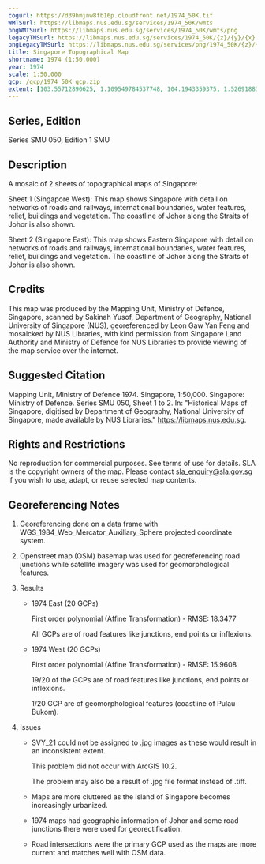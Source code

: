 ```yaml
---
cogurl: https://d39hmjnw8fb16p.cloudfront.net/1974_50K.tif
WMTSurl: https://libmaps.nus.edu.sg/services/1974_50K/wmts
pngWMTSurl: https://libmaps.nus.edu.sg/services/1974_50K/wmts/png
legacyTMSurl: https://libmaps.nus.edu.sg/services/1974_50K/{z}/{y}/{x}
pngLegacyTMSurl: https://libmaps.nus.edu.sg/services/png/1974_50K/{z}/{y}/{x}
title: Singapore Topographical Map
shortname: 1974 (1:50,000)
year: 1974
scale: 1:50,000
gcp: /gcp/1974_50K_gcp.zip
extent: [103.55712890625, 1.109549784537748, 104.1943359375, 1.526918838498517]
---
```


## Series, Edition

Series SMU 050, Edition 1 SMU

## Description

A mosaic of 2 sheets of topographical maps of Singapore:

Sheet 1 (Singapore West): This map shows Singapore with detail on networks of roads and railways, international boundaries, water features, relief, buildings and vegetation. The coastline of Johor along the Straits of Johor is also shown.

Sheet 2 (Singapore East): This map shows Eastern Singapore with detail on networks of roads and railways, international boundaries, water features, relief, buildings and vegetation. The coastline of Johor along the Straits of Johor is also shown.

## Credits

This map was produced by the Mapping Unit, Ministry of Defence, Singapore, scanned by Sakinah Yusof, Department of Geography, National University of Singapore (NUS), georeferenced by Leon Gaw Yan Feng and mosaicked by NUS Libraries, with kind permission from Singapore Land Authority and Ministry of Defence for NUS Libraries to provide viewing of the map service over the internet.

## Suggested Citation

Mapping Unit, Ministry of Defence 1974. Singapore, 1:50,000. Singapore: Ministry of Defence. Series SMU 050, Sheet 1 to 2. In: "Historical Maps of Singapore, digitised by Department of Geography, National University of Singapore, made available by NUS Libraries." https://libmaps.nus.edu.sg.

## Rights and Restrictions

No reproduction for commercial purposes. See terms of use for details. SLA is the copyright owners of the map. Please contact sla_enquiry@sla.gov.sg if you wish to use, adapt, or reuse selected map contents.

## Georeferencing Notes

1. Georeferencing done on a data frame with WGS_1984_Web_Mercator_Auxiliary_Sphere projected coordinate system.

2. Openstreet map (OSM) basemap was used for georeferencing road junctions while satellite imagery was used for geomorphological features.

3. Results

   - 1974 East (20 GCPs)

     First order polynomial (Affine Transformation) - RMSE: 18.3477

     All GCPs are of road features like junctions, end points or inflexions.

   - 1974 West (20 GCPs)

     First order polynomial (Affine Transformation) - RMSE: 15.9608

     19/20 of the GCPs are of road features like junctions, end points or inflexions.

     1/20 GCP are of geomorphological features (coastline of Pulau Bukom).

4. Issues

   - SVY_21 could not be assigned to .jpg images as these would result in an inconsistent extent.

     This problem did not occur with ArcGIS 10.2.

     The problem may also be a result of .jpg file format instead of .tiff.

   - Maps are more cluttered as the island of Singapore becomes increasingly urbanized.
   - 1974 maps had geographic information of Johor and some road junctions there were used for georectification.
   - Road intersections were the primary GCP used as the maps are more current and matches well with OSM data.
